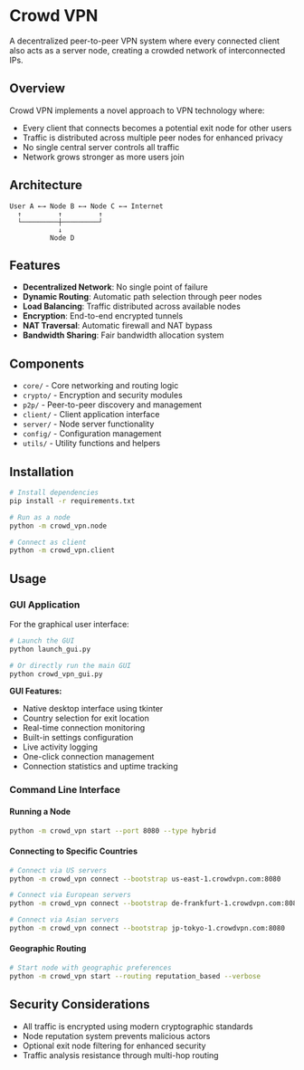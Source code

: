# Crowd VPN

A decentralized peer-to-peer VPN system where every connected client also acts as a server node, creating a crowded network of interconnected IPs.

## Overview

Crowd VPN implements a novel approach to VPN technology where:
- Every client that connects becomes a potential exit node for other users
- Traffic is distributed across multiple peer nodes for enhanced privacy
- No single central server controls all traffic
- Network grows stronger as more users join

## Architecture

```
User A ←→ Node B ←→ Node C ←→ Internet
  ↑         ↑         ↑
  └─────────┼─────────┘
            ↓
          Node D
```

## Features

- **Decentralized Network**: No single point of failure
- **Dynamic Routing**: Automatic path selection through peer nodes
- **Load Balancing**: Traffic distributed across available nodes
- **Encryption**: End-to-end encrypted tunnels
- **NAT Traversal**: Automatic firewall and NAT bypass
- **Bandwidth Sharing**: Fair bandwidth allocation system

## Components

- `core/` - Core networking and routing logic
- `crypto/` - Encryption and security modules
- `p2p/` - Peer-to-peer discovery and management
- `client/` - Client application interface
- `server/` - Node server functionality
- `config/` - Configuration management
- `utils/` - Utility functions and helpers

## Installation

```bash
# Install dependencies
pip install -r requirements.txt

# Run as a node
python -m crowd_vpn.node

# Connect as client
python -m crowd_vpn.client
```

## Usage

### GUI Application

For the graphical user interface:

```bash
# Launch the GUI
python launch_gui.py

# Or directly run the main GUI
python crowd_vpn_gui.py
```

**GUI Features:**
- Native desktop interface using tkinter
- Country selection for exit location
- Real-time connection monitoring
- Built-in settings configuration
- Live activity logging
- One-click connection management
- Connection statistics and uptime tracking

### Command Line Interface

#### Running a Node
```bash
python -m crowd_vpn start --port 8080 --type hybrid
```

#### Connecting to Specific Countries
```bash
# Connect via US servers
python -m crowd_vpn connect --bootstrap us-east-1.crowdvpn.com:8080

# Connect via European servers  
python -m crowd_vpn connect --bootstrap de-frankfurt-1.crowdvpn.com:8080

# Connect via Asian servers
python -m crowd_vpn connect --bootstrap jp-tokyo-1.crowdvpn.com:8080
```

#### Geographic Routing
```bash
# Start node with geographic preferences
python -m crowd_vpn start --routing reputation_based --verbose
```

## Security Considerations

- All traffic is encrypted using modern cryptographic standards
- Node reputation system prevents malicious actors
- Optional exit node filtering for enhanced security
- Traffic analysis resistance through multi-hop routing
